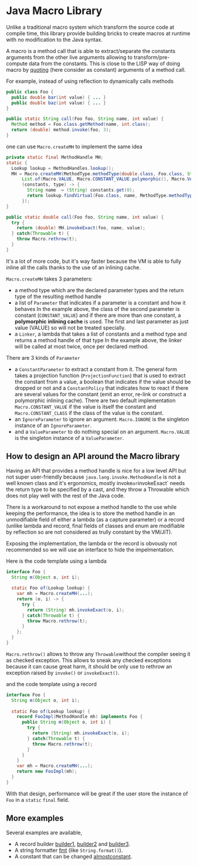 # Java Macro Library

Unlike a traditional macro system which transform the source code at compile time,
this library provide building bricks to create macros at runtime with no modification to the Java syntax.

A macro is a method call that is able to extract/separate the constants arguments from
the other live arguments allowing to transform/pre-compute data from the constants.
This is close to the LISP way of doing macro by [quoting](https://en.wikipedia.org/wiki/Lisp_(programming_language)#Self-evaluating_forms_and_quoting)
(here consider as constant) arguments of a method call.

For example, instead of using reflection to dynamically calls methods
```java
public class Foo {
  public double bar(int value) { ... }
  public double baz(int value) { ... }
}

public static String call(Foo foo, String name, int value) {
  Method method = Foo.class.getMethod(name, int.class);
  return (double) method.invoke(foo, 3);  
}
```

one can use `Macro.createMH` to implement the same idea
```java
private static final MethodHandle MH;
static {
  Lookup lookup = MethodHandles.lookup();
  MH = Macro.createMH(MethodType.methodType(double.class, Foo.class, String.class, int.class),
      List.of(Macro.VALUE, Macro.CONSTANT_VALUE.polymorphic(), Macro.VALUE),
      (constants, type) -> {
        String name  = (String) constants.get(0);
        return lookup.findVirtual(Foo.class, name, MethodType.methodType(double.class, int.class)).asType(type);
      });
}

public static double call(Foo foo, String name, int value) {
  try {
    return (double) MH.invokeExact(foo, name, value);
  } catch(Throwable t) {
    throw Macro.rethrow(t);
  }
}
```

It's a lot of more code, but it's way faster because the VM is able to fully inline all the calls thanks to
the use of an inlining cache.

`Macro.createMH` takes 3 parameters:
- a method type which are the declared parameter types and the return type of the resulting method handle
- a list of `Parameter` that indicates if a parameter is a constant and how it behaves
  In the example above, the class of the second parameter is constant (`CONSTANT_VALUE`) and if there are more
  than one constant, a __polymorphic inlining cache__ is used. The first and last parameter as just value (VALUE)
  so will not be treated specially.
- a `Linker`, a lambda that takes a list of constants and a method type and returns a method handle of that type
  In the example above, the linker will be called at most twice, once per declared method.

There are 3 kinds of `Parameter`
- a `ConstantParameter` to extract a constant from it.
  The general form takes a projection function (`ProjectionFunction`) that is used to extract the constant from a value,
  a boolean that indicates if the value should be dropped or not and a `ConstantPolicy` that indicates
  how to react if there are several values for the constant (emit an error, re-link or construct a polymorphic
  inlining cache). There are two default implementation `Macro.CONSTANT_VALUE` if the value is itself the constant
  and `Macro.CONSTANT_CLASS` if the class of the value is the constant.
- an `IgnoreParameter` to ignore an argument.
  `Macro.IGNORE` is the singleton instance of an `IgnoreParameter`.
- and a `ValueParameter` to do nothing special on an argument.
  `Macro.VALUE` is the singleton instance of a `ValueParameter`.


## How to design an API around the Macro library

Having an API that provides a method handle is nice for a low level API but not super user-friendly because
`java.lang.invoke.MethodHandle` is not a well known class and it's ergonomics, mostly invoke` or `invokeExact` needs
the return type to be specified by a cast, and they throw a Throwable which does not play well with the rest of
the Java code.

There is a workaround to not expose a method handle to the use while keeping the performance, the idea
is to store the method handle in an unmodifiable field of either a lambda (as a capture parameter) or
a record (unlike lambda and record, final fields of classes and enum are modifiable by reflection so
are not considered as trully constant by the VM/JIT).

Exposing the implementation, the lambda or the record is obvously not recommended so we will use an
interface to hide the impelmentation.

Here is the code template using a lambda
```java
interface Foo {
  String m(Object o, int i);
  
  static Foo of(Lookup lookup) {
    var mh = Macro.createMH(...);
    return (o, i) -> {
      try {
        return (String) mh.invokeExact(o, i);
      } catch(Throwable t) {
        throw Macro.rethrow(t);
      }
    };
  }
}
```

`Macro.rethrow()` allows to throw any `Throwable`without the compiler seeing it as checked exception.
This allows to sneak any checked exceptions because it can cause great harm, it should be only use to rethrow
an exception raised by `invoke()` or `invokeExact()`. 

and the code template using a record
```java
interface Foo {
  String m(Object o, int i);
  
  static Foo of(Lookup lookup) {
    record FooImpl(MethodHandle mh) implements Foo {
      public String m(Object o, int i) {
        try {
          return (String) mh.invokeExact(o, i);
        } catch(Throwable t) {
          throw Macro.rethrow(t);
        }
      }
    }
    var mh = Macro.createMH(...);
    return new FooImpl(mh);
  }
}
```

With that design, performance will be great if the user store the instance of `Foo` in a `static` `final` field.


## More examples

Several examples are available,
- A record builder [builder1](src/main/examples/com/github.forax/macro/example/builder1.java),
  [builder2](src/main/examples/com/github.forax/macro/example/builder2.java) and
  [builder3](src/main/examples/com/github.forax/macro/example/builder3.java).
- A string formatter [fmt](src/main/examples/com/github.forax/macro/example/fmt.java) (like `String.format()`).
- A constant that can be changed [almostconstant](src/main/examples/com/github.forax/macro/example/almostconstant.java).

